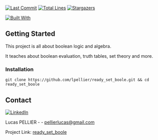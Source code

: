 [![Last Commit][last-commit]][project-url]
[![Total Lines][total-lines]][project-url]
[![Stargazers][stars-shield]][stars-url]

[![Built With][built-with-C++]][project-url]

## Getting Started
This project is all about boolean logic and algebra.

It teaches about boolean evaluation, truth tables, set theory and more.

### Installation
`git clone https://github.com/lpellier/ready_set_boole.git && cd ready_set_boole`

## Contact

[![LinkedIn][linkedin-shield]][linkedin-url]

Lucas PELLIER - - pellierlucas@gmail.com

Project Link: [ready_set_boole](https://github.com/lpellier/ready_set_boole)

[built-with-C++]: https://img.shields.io/badge/built%20with-C++-green

[project-url]: https://github.com/lpellier/ready_set_boole

[total-lines]: https://img.shields.io/tokei/lines/github/lpellier/ready_set_boole
[last-commit]: https://img.shields.io/github/last-commit/lpellier/ready_set_boole?style=flat

[stars-shield]: https://img.shields.io/github/stars/lpellier/ready_set_boole.svg?style=flat
[stars-url]: https://github.com/lpellier/ready_set_boole/stargazers
[linkedin-shield]: https://img.shields.io/badge/-LinkedIn-black.svg?flat&logo=linkedin&colorB=555
[linkedin-url]: https://linkedin.com/in/linkedin_username
[product-screenshot]: images/screenshot.png
[React.js]: https://img.shields.io/badge/React-20232A?style=for-the-badge&logo=react&logoColor=61DAFB
[React-url]: https://reactjs.org/ 
